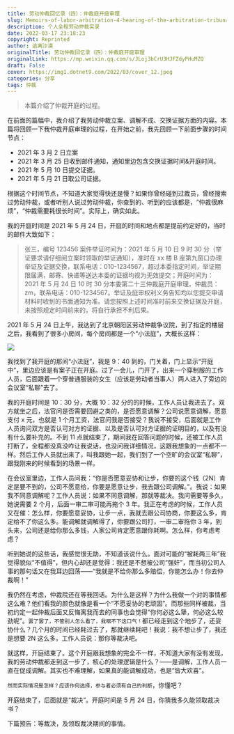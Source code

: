 ```yaml
---
title: 劳动仲裁回忆录（四）：仲裁庭开庭审理
slug: Memoirs-of-labor-arbitration-4-hearing-of-the-arbitration-tribunal
description: 个人全程劳动仲裁实录
date: 2022-03-17 23:18:23
copyright: Reprinted
author: 逃离沙漠
originalTitle: 劳动仲裁回忆录（四）：仲裁庭开庭审理
originalLink: https://mp.weixin.qq.com/s/JLoj3bCrU3HJFZdyPHuMZQ
draft: False
cover: https://img1.dotnet9.com/2022/03/cover_12.jpeg
categories: 分享
tags: 仲裁
---
```


> 本篇介绍了仲裁开庭的过程。

在前面的篇幅中，我介绍了我劳动仲裁立案、调解不成、交换证据方面的内容。本篇将回顾一下我仲裁开庭审理的过程，在开始之前，我先回顾一下前面步骤的时间节点：

- 2021 年 3 月 2 日立案
- 2021 年 3 月 25 日收到邮件通知，通知里边包含交换证据时间&开庭时间。
- 2021 年 5 月 10 日提交证据。
- 2021 年 5 月 21 日取公司证据。

根据这个时间节点，不知道大家觉得快还是慢？如果你曾经碰到过裁员，曾经搜索过劳动仲裁，或者听别人说过劳动仲裁，你查到的、听到的应该都是，“仲裁很麻烦”，“仲裁需要耗很长时间”。实际上，确实如此。

我的开庭时间是 2021 年 5 月 24 日，开庭的时间和地点都是提前约定好的，当时的邮件大致如下：

> 张三，编号 123456 案件举证时间为：2021 年 5 月 10 日 9 时 30 分（举证要求请仔细阅立案时领取的举证通知），准时在 xx 楼 B 座第九窗口办理举证及证据交换，联系电话：010-1234567，超过本委指定时间，举证期限届满，邮寄、快递等送达本委的证据均视为无效提交；开庭时间为：2021 年 5 月 24 日 10 时 30 分本委第二十三仲裁庭开庭审理，仲裁员：zm，联系电话：010-1234567。举证及庭审权利义务告知均以您提交申请材料时收到的书面通知为准。请您按照上述时间准时前来交换证据及开庭，未按照规定时间前来的，将自行承担不利后果。

2021 年 5 月 24 日上午，我达到了北京朝阳区劳动仲裁争议院，到了指定的楼层之后，我看到了很多小房间，每个房间都是一个“小法庭”，大概长这样：

![](https://img1.dotnet9.com/2022/03/1501.jpg)

我找到了我开庭的那间“小法庭”，我是 9：40 到的，门关着，门上显示“开庭中”，里边应该是有案子正在开庭。过了一会儿，门开了，出来一个穿制服的工作人员，后面跟着一个穿普通服装的女生（应该是劳动者当事人）两人进入了旁边的会议室“私聊”去了。

我的开庭时间是 10：30 分，大概 10：32 分的的时候，工作人员让我进去了。双方就坐之后，法官问是否需要回避之类的，是否愿意调解？公司说愿意调解，愿意支付 x 元，也就是 1 个月工资，法官问我是否接受？我说不接受，后面就是工作人员询问双方是否认可对方的证据、以及是否认可对方证据的证明目的，以及有没有什么要补充的。不到 11 点就结束了，期间我在回答问题的时候，还被工作人员打断了，全程都没真没咋让我说话，也没问我详细情况，这跟我想象的一点都不一样。然后工作人员就出来了，叫我跟她一起，我们到了一个空旷的会议室“私聊”，跟我刚来的时候看到的场景一样。

在会议室里边，工作人员问我：“你是否愿意妥协和让步，你要的这个钱（2N）肯定是要不到的，公司不愿意给，你要是愿意让步，我去跟公司调解。”。我说：如果我不同意调解呢？工作人员说：如果不同意调解，那就等裁决。我问需要等多久，她说需要 2 个月，后面一审二审可能再拖个 3 年。我正在考虑的时候，工作人员又在催：怎么样，你要愿意妥协，让步一点，我就去跟公司协商，你要这么多，肯定给不了你这么多。能调解就调解得了，你要跟公司打，一审二审拖你 3 年，到头来，公司还是给你那么多钱，人家公司肯定愿意跟你耗啊。怎么样，你考虑考虑？

听到她说的这些话，我感觉很无助，不知道该说什么。面对可能的“被耗两三年”我觉得貌似“不值得”，但内心却还是觉得：我还是不想被公司“强奸”，而当初公司人事的那句话又在我耳边回荡——“我就是不给你那么多赔偿，你能怎么办！你去仲裁啊！”

我仍然在考虑，仲裁院还在等我回话。为什么是这样？为什么我做一个对的事情都这么难？他们看我的颜色就像是看一个“不愿妥协的老顽固”。而那些同样被裁，当初约定一起仲裁后面又反悔离我而去的同事也会觉得“你何必这么犟，何必这么较劲呢”。`罢了罢了，不管别人怎么看了，我咽不下这口气！`都已经走到这个地步了，还妥协什么？几个月的时间已经耗过去了，那就继续耗吧！我说：我不想让步了，我还是想要 2N 这么多。工作人员说：那你等裁决吧。

就这样，开庭结束了。这个开庭跟我想象的完全不一样，不知道大家有没有发现，我的劳动仲裁都走到这一步了，核心的处理逻辑是什么？——是调解，工作人员一直在促成调解。其实也不难理解，如果真的能调解成功，也是“皆大欢喜”。

`然而实际情况是怎样？应该作何选择，参与者必须有自己的判断`，你懂吧？

开庭结束了，后面就是“裁决”。开庭时间是 5 月 24 日，你猜我多久能领取裁决书？

下篇预告：等裁决，及领取裁决期间的事情。

